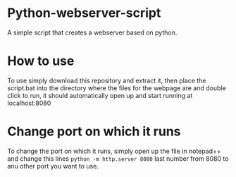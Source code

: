 # Python-webserver-script
A simple script that creates a webserver based on python.
# How to use
To use simply download this repository and extract it, then place the script.bat into the directory where the files for the webpage are and double click to run, it should automatically open up and start running at localhost:8080
# Change port on which it runs
To change the port on which it runs, simply open up the file in notepad++ and change this lines  `python -m http.server 8080` last number from 8080 to anu other port you want to use.
